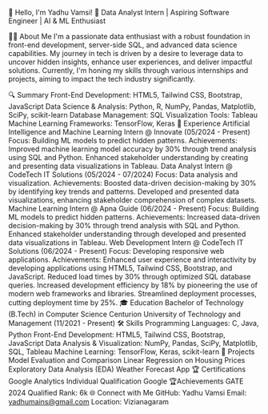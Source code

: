 👋 Hello, I'm Yadhu Vamsi!
🌟 Data Analyst Intern | Aspiring Software Engineer | AI & ML Enthusiast

🧑‍💻 About Me
I'm a passionate data enthusiast with a robust foundation in front-end development, server-side SQL, and advanced data science capabilities. My journey in tech is driven by a desire to leverage data to uncover hidden insights, enhance user experiences, and deliver impactful solutions. Currently, I'm honing my skills through various internships and projects, aiming to impact the tech industry significantly.

🔍 Summary
Front-End Development: HTML5, Tailwind CSS, Bootstrap, JavaScript
Data Science & Analysis: Python, R, NumPy, Pandas, Matplotlib, SciPy, scikit-learn
Database Management: SQL
Visualization Tools: Tableau
Machine Learning Frameworks: TensorFlow, Keras
🌟 Experience
Artificial Intelligence and Machine Learning Intern @ Innovate (05/2024 - Present)
Focus: Building ML models to predict hidden patterns.
Achievements:
Improved machine learning model accuracy by 30% through trend analysis using SQL and Python.
Enhanced stakeholder understanding by creating and presenting data visualizations in Tableau.
Data Analyst Intern @ CodeTech IT Solutions (05/2024 - 07/2024)
Focus: Data analysis and visualization.
Achievements:
Boosted data-driven decision-making by 30% by identifying key trends and patterns.
Developed and presented data visualizations, enhancing stakeholder comprehension of complex datasets.
Machine Learning Intern @ Apna Guide (06/2024 - Present)
Focus: Building ML models to predict hidden patterns.
Achievements:
Increased data-driven decision-making by 30% through trend analysis with SQL and Python.
Enhanced stakeholder understanding through developed and presented data visualizations in Tableau.
Web Development Intern @ CodeTech IT Solutions (06/2024 - Present)
Focus: Developing responsive web applications.
Achievements:
Enhanced user experience and interactivity by developing applications using HTML5, Tailwind CSS, Bootstrap, and JavaScript.
Reduced load times by 30% through optimized SQL database queries.
Increased development efficiency by 18% by pioneering the use of modern web frameworks and libraries.
Streamlined deployment processes, cutting deployment time by 25%.
🎓 Education
Bachelor of Technology (B.Tech) in Computer Science
Centurion University of Technology and Management
(11/2021 - Present)
🛠️ Skills
Programming Languages: C, Java, Python
Front-End Development: HTML5, Tailwind CSS, Bootstrap, JavaScript
Data Analysis & Visualization: NumPy, Pandas, SciPy, Matplotlib, SQL, Tableau
Machine Learning: TensorFlow, Keras, scikit-learn
🚀 Projects
Model Evaluation and Comparison
Linear Regression on Housing Prices
Exploratory Data Analysis (EDA)
Weather Forecast App
🏆 Certifications
Google Analytics Individual Qualification
Google
🏆Achievements
GATE 2024 Qualified
Rank: 6k
🌐 Connect with Me
GitHub: Yadhu Vamsi
Email: yadhumains@gmail.com
Location: Vizianagaram
